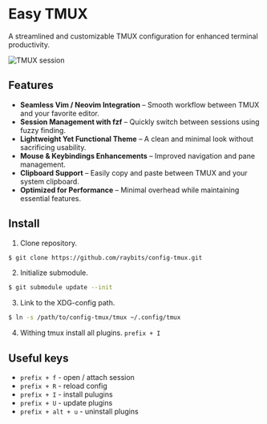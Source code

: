 # Easy TMUX

A streamlined and customizable TMUX configuration for enhanced terminal productivity.

![TMUX session](https://github.com/raybits/config-tmux/blob/master/tmux-session.png?raw=true)

## Features

- **Seamless Vim / Neovim Integration** – Smooth workflow between TMUX and your favorite editor.
- **Session Management with fzf** – Quickly switch between sessions using fuzzy finding.
- **Lightweight Yet Functional Theme** – A clean and minimal look without sacrificing usability.
- **Mouse & Keybindings Enhancements** – Improved navigation and pane management.
- **Clipboard Support** – Easily copy and paste between TMUX and your system clipboard.
- **Optimized for Performance** – Minimal overhead while maintaining essential features.

## Install

1. Clone repository.
```sh
$ git clone https://github.com/raybits/config-tmux.git
```

2. Initialize submodule.
```sh
$ git submodule update --init
```

3. Link to the XDG-config path.
```sh
$ ln -s /path/to/config-tmux/tmux ~/.config/tmux
```

4. Withing tmux install all plugins.
`prefix + I`


## Useful keys
- `prefix + f` - open / attach session
- `prefix + R` - reload config
- `prefix + I` - install pulugins
- `prefix + U` - update plugins
- `prefix + alt + u` - uninstall plugins
